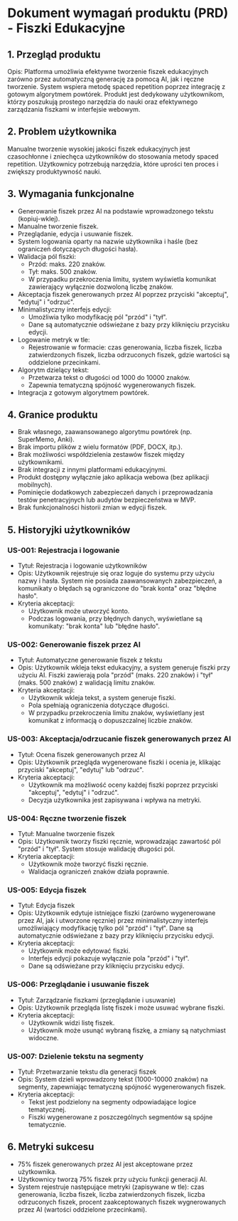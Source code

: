 # Dokument wymagań produktu (PRD) - Fiszki Edukacyjne
## 1. Przegląd produktu
Opis:
Platforma umożliwia efektywne tworzenie fiszek edukacyjnych zarówno przez automatyczną generację za pomocą AI, jak i ręczne tworzenie. System wspiera metodę spaced repetition poprzez integrację z gotowym algorytmem powtórek. Produkt jest dedykowany użytkownikom, którzy poszukują prostego narzędzia do nauki oraz efektywnego zarządzania fiszkami w interfejsie webowym.

## 2. Problem użytkownika
Manualne tworzenie wysokiej jakości fiszek edukacyjnych jest czasochłonne i zniechęca użytkowników do stosowania metody spaced repetition. Użytkownicy potrzebują narzędzia, które uprości ten proces i zwiększy produktywność nauki.

## 3. Wymagania funkcjonalne
- Generowanie fiszek przez AI na podstawie wprowadzonego tekstu (kopiuj-wklej).
- Manualne tworzenie fiszek.
- Przeglądanie, edycja i usuwanie fiszek.
- System logowania oparty na nazwie użytkownika i haśle (bez ograniczeń dotyczących długości hasła).
- Walidacja pól fiszki:
  - Przód: maks. 220 znaków.
  - Tył: maks. 500 znaków.
  - W przypadku przekroczenia limitu, system wyświetla komunikat zawierający wyłącznie dozwoloną liczbę znaków.
- Akceptacja fiszek generowanych przez AI poprzez przyciski "akceptuj", "edytuj" i "odrzuć".
- Minimalistyczny interfejs edycji:
  - Umożliwia tylko modyfikację pól "przód" i "tył".
  - Dane są automatycznie odświeżane z bazy przy kliknięciu przycisku edycji.
- Logowanie metryk w tle:
  - Rejestrowanie w formacie: czas generowania, liczba fiszek, liczba zatwierdzonych fiszek, liczba odrzuconych fiszek, gdzie wartości są oddzielone przecinkami.
- Algorytm dzielący tekst:
  - Przetwarza tekst o długości od 1000 do 10000 znaków.
  - Zapewnia tematyczną spójność wygenerowanych fiszek.
- Integracja z gotowym algorytmem powtórek.

## 4. Granice produktu
- Brak własnego, zaawansowanego algorytmu powtórek (np. SuperMemo, Anki).
- Brak importu plików z wielu formatów (PDF, DOCX, itp.).
- Brak możliwości współdzielenia zestawów fiszek między użytkownikami.
- Brak integracji z innymi platformami edukacyjnymi.
- Produkt dostępny wyłącznie jako aplikacja webowa (bez aplikacji mobilnych).
- Pominięcie dodatkowych zabezpieczeń danych i przeprowadzania testów penetracyjnych lub audytów bezpieczeństwa w MVP.
- Brak funkcjonalności historii zmian w edycji fiszek.

## 5. Historyjki użytkowników
### US-001: Rejestracja i logowanie
- Tytuł: Rejestracja i logowanie użytkowników
- Opis: Użytkownik rejestruje się oraz loguje do systemu przy użyciu nazwy i hasła. System nie posiada zaawansowanych zabezpieczeń, a komunikaty o błędach są ograniczone do "brak konta" oraz "błędne hasło".
- Kryteria akceptacji:
  - Użytkownik może utworzyć konto.
  - Podczas logowania, przy błędnych danych, wyświetlane są komunikaty: "brak konta" lub "błędne hasło".

### US-002: Generowanie fiszek przez AI
- Tytuł: Automatyczne generowanie fiszek z tekstu
- Opis: Użytkownik wkleja tekst edukacyjny, a system generuje fiszki przy użyciu AI. Fiszki zawierają pola "przód" (maks. 220 znaków) i "tył" (maks. 500 znaków) z walidacją limitu znaków.
- Kryteria akceptacji:
  - Użytkownik wkleja tekst, a system generuje fiszki.
  - Pola spełniają ograniczenia dotyczące długości.
  - W przypadku przekroczenia limitu znaków, wyświetlany jest komunikat z informacją o dopuszczalnej liczbie znaków.

### US-003: Akceptacja/odrzucanie fiszek generowanych przez AI
- Tytuł: Ocena fiszek generowanych przez AI
- Opis: Użytkownik przegląda wygenerowane fiszki i ocenia je, klikając przyciski "akceptuj", "edytuj" lub "odrzuć".
- Kryteria akceptacji:
  - Użytkownik ma możliwość oceny każdej fiszki poprzez przyciski "akceptuj", "edytuj" i "odrzuć".
  - Decyzja użytkownika jest zapisywana i wpływa na metryki.

### US-004: Ręczne tworzenie fiszek
- Tytuł: Manualne tworzenie fiszek
- Opis: Użytkownik tworzy fiszki ręcznie, wprowadzając zawartość pól "przód" i "tył". System stosuje walidację długości pól.
- Kryteria akceptacji:
  - Użytkownik może tworzyć fiszki ręcznie.
  - Walidacja ograniczeń znaków działa poprawnie.

### US-005: Edycja fiszek
- Tytuł: Edycja fiszek
- Opis: Użytkownik edytuje istniejące fiszki (zarówno wygenerowane przez AI, jak i utworzone ręcznie) przez minimalistyczny interfejs umożliwiający modyfikację tylko pól "przód" i "tył". Dane są automatycznie odświeżane z bazy przy kliknięciu przycisku edycji.
- Kryteria akceptacji:
  - Użytkownik może edytować fiszki.
  - Interfejs edycji pokazuje wyłącznie pola "przód" i "tył".
  - Dane są odświeżane przy kliknięciu przycisku edycji.

### US-006: Przeglądanie i usuwanie fiszek
- Tytuł: Zarządzanie fiszkami (przeglądanie i usuwanie)
- Opis: Użytkownik przegląda listę fiszek i może usuwać wybrane fiszki.
- Kryteria akceptacji:
  - Użytkownik widzi listę fiszek.
  - Użytkownik może usunąć wybraną fiszkę, a zmiany są natychmiast widoczne.

### US-007: Dzielenie tekstu na segmenty
- Tytuł: Przetwarzanie tekstu dla generacji fiszek
- Opis: System dzieli wprowadzony tekst (1000-10000 znaków) na segmenty, zapewniając tematyczną spójność wygenerowanych fiszek.
- Kryteria akceptacji:
  - Tekst jest podzielony na segmenty odpowiadające logice tematycznej.
  - Fiszki wygenerowane z poszczególnych segmentów są spójne tematycznie.

## 6. Metryki sukcesu
- 75% fiszek generowanych przez AI jest akceptowane przez użytkownika.
- Użytkownicy tworzą 75% fiszek przy użyciu funkcji generacji AI.
- System rejestruje następujące metryki (zapisywane w tle): czas generowania, liczba fiszek, liczba zatwierdzonych fiszek, liczba odrzuconych fiszek, procent zaakceptowanych fiszek wygnerowanych przez AI (wartości oddzielone przecinkami). 